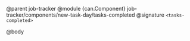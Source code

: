 @parent job-tracker
@module {can.Component} job-tracker/components/new-task-day/tasks-completed <tasks-completed>
@signature `<tasks-completed>`

@body

## <tasks-completed>

